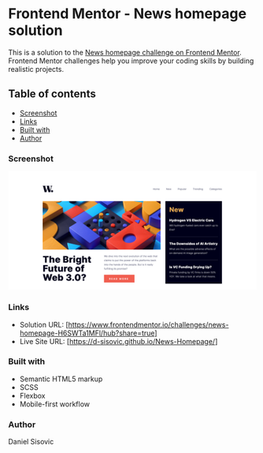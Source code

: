 # Frontend Mentor - News homepage solution

This is a solution to the [News homepage challenge on Frontend Mentor](https://www.frontendmentor.io/challenges/news-homepage-H6SWTa1MFl). Frontend Mentor challenges help you improve your coding skills by building realistic projects. 

## Table of contents

  - [Screenshot](#screenshot)
  - [Links](#links)
  - [Built with](#built-with)
  - [Author](#author)

### Screenshot

![](./screenshot.png)

### Links

- Solution URL: [https://www.frontendmentor.io/challenges/news-homepage-H6SWTa1MFl/hub?share=true]
- Live Site URL: [https://d-sisovic.github.io/News-Homepage/]

### Built with

- Semantic HTML5 markup
- SCSS
- Flexbox
- Mobile-first workflow

### Author

Daniel Sisovic

